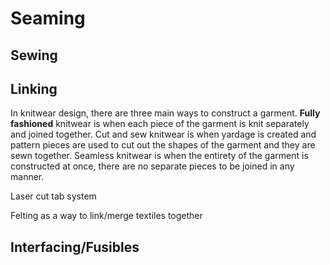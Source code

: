 # Seaming

## Sewing

## Linking

In knitwear design, there are three main ways to construct a garment. **Fully fashioned** knitwear is when each piece of the garment is knit separately and joined together. Cut and sew knitwear is when yardage is created and pattern pieces are used to cut out the shapes of the garment and they are sewn together. Seamless knitwear is when the entirety of the garment is constructed at once, there are no separate pieces to be joined in any manner. 

Laser cut tab system

Felting as a way to link/merge textiles together

## Interfacing/Fusibles

## 

